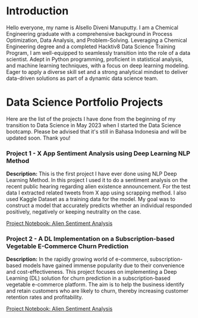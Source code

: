 # Introduction
Hello everyone, my name is Alsello Diveni Manuputty. I am a Chemical Engineering graduate with a comprehensive background in Process Optimization, Data Analysis, and Problem-Solving. 
Leveraging a Chemical Engineering degree and a completed Hacktiv8 Data Science Training Program, I am well-equipped to seamlessly transition into the role of a data scientist. 
Adept in Python programming, proficient in statistical analysis, and machine learning techniques, with a focus on deep learning modeling. 
Eager to apply a diverse skill set and a strong analytical mindset to deliver data-driven solutions as part of a dynamic data science team.

# Data Science Portfolio Projects

Here are the list of the projects I have done from the beginning of my transition to Data Science in May 2023 when I started the Data Science bootcamp. Please be advised that it's still in Bahasa Indonesia and will be updated soon. Thank you!

### Project 1 - X App Sentiment Analysis using Deep Learning NLP Method

**Description:** 
This is the first project I have ever done using NLP Deep Learning Method. In this project I used it to do a sentiment analysis on the recent public hearing regarding alien existence announcement. 
For the test data I extracted related tweets from X app using scrapping method. I also used Kaggle Dataset as a training data for the model.  My goal was to construct a model that accurately predicts whether an individual responded positively, negatively or keeping neutrality on the case. 

[Project Notebook: Alien Sentiment Analysis](https://github.com/AlselloDM/DataScience_Portfolio/tree/main/Project%201)

### Project 2 - A DL Implementation on a Subscription-based Vegetable E-Commerce Churn Prediction

**Description:** 
In the rapidly growing world of e-commerce, subscription-based models have gained immense popularity due to their convenience and cost-effectiveness. This project focuses on implementing a Deep Learning (DL) solution for churn prediction in a subscription-based vegetable e-commerce platform. The aim is to help the business identify and retain customers who are likely to churn, thereby increasing customer retention rates and profitability.

[Project Notebook: Alien Sentiment Analysis](https://github.com/AlselloDM/DataScience_Portfolio/tree/main/Project%201)
